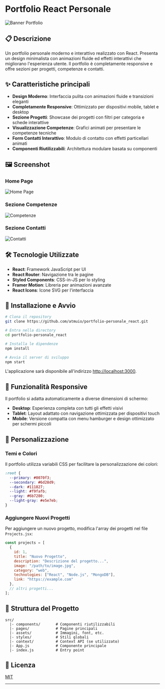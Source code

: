 # Portfolio React Personale

![Banner Portfolio](https://via.placeholder.com/1200x400/0070f3/FFFFFF?text=Portfolio+React+Interattivo)

## 📋 Descrizione

Un portfolio personale moderno e interattivo realizzato con React. Presenta un design minimalista con animazioni fluide ed effetti interattivi che migliorano l'esperienza utente. Il portfolio è completamente responsive e offre sezioni per progetti, competenze e contatti.

## ✨ Caratteristiche principali

- **Design Moderno**: Interfaccia pulita con animazioni fluide e transizioni eleganti
- **Completamente Responsive**: Ottimizzato per dispositivi mobile, tablet e desktop
- **Sezione Progetti**: Showcase dei progetti con filtri per categoria e schede interattive
- **Visualizzazione Competenze**: Grafici animati per presentare le competenze tecniche
- **Form Contatti Interattivo**: Modulo di contatto con effetti particellari animati
- **Componenti Riutilizzabili**: Architettura modulare basata su componenti

## 🖼️ Screenshot

### Home Page
![Home Page](https://i.gyazo.com/7583496e384c75cbdc92155834ac3a0e.png)

### Sezione Competenze
![Competenze](https://s6.gifyu.com/images/bzgI0.gif)

### Sezione Contatti
![Contatti](https://i.gyazo.com/6f656df24164180ffc9fd79a7a04053b.png)

## 🛠️ Tecnologie Utilizzate

- **React**: Framework JavaScript per UI
- **React Router**: Navigazione tra le pagine
- **Styled Components**: CSS-in-JS per lo styling
- **Framer Motion**: Libreria per animazioni avanzate
- **React Icons**: Icone SVG per l'interfaccia

## 🚀 Installazione e Avvio

```bash
# Clona il repository
git clone https://github.com/atmuio/portfolio-personale_react.git

# Entra nella directory
cd portfolio-personale_react

# Installa le dipendenze
npm install

# Avvia il server di sviluppo
npm start
```

L'applicazione sarà disponibile all'indirizzo [http://localhost:3000](http://localhost:3000).

## 📱 Funzionalità Responsive

Il portfolio si adatta automaticamente a diverse dimensioni di schermo:

- **Desktop**: Esperienza completa con tutti gli effetti visivi
- **Tablet**: Layout adattato con navigazione ottimizzata per dispositivi touch
- **Mobile**: Versione compatta con menu hamburger e design ottimizzato per schermi piccoli

## 🎨 Personalizzazione

### Temi e Colori
Il portfolio utilizza variabili CSS per facilitare la personalizzazione dei colori:

```css
:root {
  --primary: #0070f3;
  --secondary: #6d28d9;
  --dark: #111827;
  --light: #f9fafb;
  --gray: #6b7280;
  --light-gray: #e5e7eb;
}
```

### Aggiungere Nuovi Progetti
Per aggiungere un nuovo progetto, modifica l'array dei progetti nel file `Projects.jsx`:

```jsx
const projects = [
  {
    id: 1,
    title: "Nuovo Progetto",
    description: "Descrizione del progetto...",
    image: "/path/to/image.jpg",
    category: "web",
    technologies: ["React", "Node.js", "MongoDB"],
    link: "https://example.com"
  },
  // altri progetti...
];
```

## 📝 Struttura del Progetto

```
src/
  |- components/       # Componenti riutilizzabili
  |- pages/            # Pagine principali
  |- assets/           # Immagini, font, etc.
  |- styles/           # Stili globali
  |- context/          # Context API (se utilizzato)
  |- App.js            # Componente principale
  |- index.js          # Entry point
```


## 📄 Licenza

[MIT](LICENSE)

---
